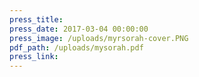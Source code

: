 ```yaml
---
press_title:
press_date: 2017-03-04 00:00:00
press_image: /uploads/myrsorah-cover.PNG
pdf_path: /uploads/mysorah.pdf
press_link:
---
```

